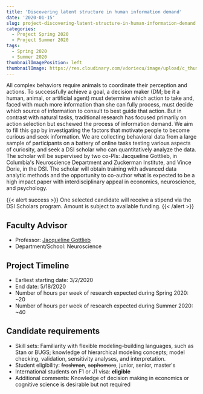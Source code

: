 ```yaml
---
title: 'Discovering latent structure in human information demand'
date: '2020-01-15'
slug: project-discovering-latent-structure-in-human-information-demand
categories:
  - Project Spring 2020
  - Project Summer 2020
tags:
  - Spring 2020
  - Summer 2020
thumbnailImagePosition: left
thumbnailImage: https://res.cloudinary.com/vdoriecu/image/upload/c_thumb,w_200,g_face/v1579110178/construction_c6dqbd.png
---
```

All complex behaviors require animals to coordinate their perception and actions. To successfully achieve a goal, a decision maker (DM; be it a human, animal, or artificial agent) must determine which action to take and, faced with much more information than she can fully process, must decide which source of information to consult to best guide that action. But in contrast with natural tasks, traditional research has focused primarily on action selection but eschewed the process of information demand. We aim to fill this gap by investigating the factors that motivate people to become curious and seek information.  We are collecting behavioral data from a large sample of participants on a battery of online tasks testing various aspects of curiosity, and seek a DSI scholar who can quantitatively analyze the data. The scholar will be supervised by two co-PIs: Jacqueline Gottlieb, in Columbia's Neuroscience Department and Zuckerman Institute, and Vince Dorie, in the DSI. The scholar will obtain training with advanced data analytic methods and the opportunity to co-author what is expected to be a high impact paper with interdisciplinary appeal in economics, neuroscience, and psychology. 

<!--more-->

{{< alert success >}}
One selected candidate will receive a stipend via the DSI Scholars program. Amount is subject to available funding.
{{< /alert >}}

## Faculty Advisor
+ Professor: [Jacqueline Gottlieb](https://zuckermaninstitute.columbia.edu/jacqueline-gottlieb-phd)
+ Department/School: Neuroscience

## Project Timeline
+ Earliest starting date: 3/2/2020
+ End date: 5/18/2020
+ Number of hours per week of research expected during Spring 2020: ~20
+ Number of hours per week of research expected during Summer 2020: ~40

## Candidate requirements
+ Skill sets: Familiarity with flexible modeling-building languages, such as Stan or BUGS; knowledge of hierarchical modeling concepts; model checking, validation, sensitivity analyses, and interpretation.
+ Student eligibility: ~~freshman~~, ~~sophomore~~, junior, senior, master's
+ International students on F1 or J1 visa: **eligible**
+ Additional comments: Knowledge of decision making in economics or cognitive science is desirable but not required

